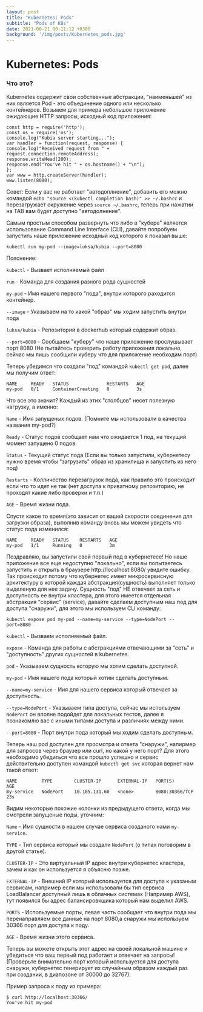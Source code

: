 ```yaml
---
layout: post
title: "Kubernetes: Pods"
subtitle: "Pods of K8s"
date: 2021-08-21 00:11:12 +0300
background: '/img/posts/Kubernetes_pods.jpg'
---
```

# Kubernetes: Pods 

### Что это? 

Kubernetes содержит свои собственные абстракции, "наименьшей" из них является Pod - это объединение одного или несколько контейнеров. Возьмем для примера небольшое приложение ожидающие HTTP запросы, исходный код приложения: 

```
const http = require('http');
const os = require('os');
console.log("Kubia server starting...");
var handler = function(request, response) {
console.log("Received request from " + request.connection.remoteAddress);
response.writeHead(200);
response.end("You've hit " + os.hostname() + "\n");
};
var www = http.createServer(handler);
www.listen(8080);
```

Совет: Если у вас не работает "автодоплнение",  добавить его можно командой `echo "source <(kubectl completion bash)" >> ~/.bashrc` и перезагружает окружение через `source ~/.bashrc`, теперь при нажатии на TAB вам будет доступно "автодолнение". 

Самым простым способом развернуть что либо в "кубере" является использование Command Line Interface (CLI), давайте попробуем запустить наше приложение исходный код которого я показал выше: 

```
kubectl run my-pod --image=luksa/kubia --port=8080
```

Пояснение: 

`kubectl` - Вызвает исполняемый файл

`run` - Команда для создания разного рода сущностей 

`my-pod` - Имя нашего первого "пода", внутри которого раходится контейнер.

`--image` - Указываем на то какой "образ" мы ходим запустить внутри пода

`luksa/kubia` - Репозиторий в dockerhub который содержит образ.

`--port=8080` - Сообщаем "куберу" что наше приложение прослушывает порт 8080 (Не пытайтесь проверить работу приложения локально, сейчас мы лишь сообщили куберу что для приложение необходим порт)

Теперь убедимся что создали "под" командой `kubectl get pod`, далее мы получим ответ: 

```
NAME     READY   STATUS              RESTARTS   AGE
my-pod   0/1     ContainerCreating   0          3s
```

Что все это значит? Каждый из этих "столбцов" несет полезную нагрузку, а именно: 

`Name` - Имя запущеных подов. (Помните мы использовали в качества названия my-pod?)

`Ready` - Статус подов сообщает нам что ожидается 1 под, на текущий момент запущено 0 подов.

`Status` - Текущий статус пода (Если вы только запустили, кубернетесу нужно время чтобы "загрузить" образ из 
хранилища и запустить из него под)

`Restarts` - Колличество перезагрузок пода, как правило это происходит если что то идет не так (нет доступа к приватному репозиторию, не проходят какие либо проверки и т.п.)

`AGE` - Время жизни пода.

Спустя какое то время(это зависит от вашей скорости соединения для загрузки образа), выполнив команду вновь мы можем увидеть что статус пода изменился: 

```
NAME     READY   STATUS    RESTARTS   AGE
my-pod   1/1     Running   0          3m
```

Поздравляю, вы запустили свой первый под в кубернетесе! Но наше приложение все еще недоступно "локально", если вы попытаетесь запустить и  открыть в браузере http://localhost:8080/ увидите ошибку. Так происходит потому что кубернетес имеет микросервисную архитектуру в которой каждая абстракция(сущность) выполняет только выделеную для нее задачу. Сущность "под" НЕ отвечает за сеть и доступность ее внутри кластера, для этого имеется отдельная абстракция "сервис" (service), давайте сделаем доступным наш под для доступа "снаружи", для этого мы используем CLI команду: 

```
kubectl expose pod my-pod --name=my-service --type=NodePort --port=8080
```

`kubectl` - Вызваем исполняемый файл.

`expose` - Команда для работы с абстракциями отвечающими за "сеть" и "доступность" других сущностей в kubernetes.

`pod` - Указываем сущность которую мы хотим сделать доступной.

`my-pod` - Имя нашего пода который хотим сделать доступным.

`--name=my-service` - Иия для нашего сервиса который отвечает за доступность.

`--type=NodePort` - Указываем типа доступа, сейчас мы используем `NodePort` он вполне подойдет для локальных тестов, далее я познакомлю вас с иными типами доступа и различиях между ними.

`--port=8080` - Порт внутри пода который мы ходим сделать доступным.

Теперь наш pod доступен для просмотра и ответа "снаружи", напирмер для запросов через браузер или curl, но какой у него порт? Для этого необходимо убедиться что все прошло успешно и сервис действительно доступен командой `kubectl get svc` которая вернет нам такой ответ: 

```
NAME         TYPE        CLUSTER-IP      EXTERNAL-IP   PORT(S)          AGE
my-service   NodePort    10.105.131.60   <none>        8080:30366/TCP   23s
```

Видим некоторые похожие колонки из предыдущего ответа, когда мы смотрели запущеные поды, уточним: 

`Name` - Имя сущности в нашем случае сервиса созданого нами `my-service`.

`TYPE` - Тип сервиса который мы создали `NodePort` (о типах поговорим в другой статье).

`CLUSTER-IP` - Это виртуальный IP адрес внутри кубернетес кластера, зачем и как он используется я объясню позже.

`EXTERNAL-IP` - Внешний IP который используется для доступа к указаным сервисам, например если мы использовали бы тип сервиса LoadBalancer доступный лишь в облачных системах (Например AWS), тут появился бы адрес балансировкщика который нам выделил AWS.

`PORTS` - Используемые порты, левая часть сообщает что внутри пода мы перенаправляем все данные на порт 8080,а снаружи мы используем 30366 порт для доступа к поду. 

`AGE` - Время жизни этого сервиса.

Теперь вы можете открыть этот адрес на своей локальной машине и убедиться что ваш первый под работает и отвечает на запросы! (Проверьте внимательно порт который используется для доступа снаружи, кубернетес генерирует их случайным образом каждый раз при создании, в диапозоне от 30000 до 32767).

Пример запроса к поду из примера: 

```
$ curl http://localhost:30366/
You've hit my-pod
```

